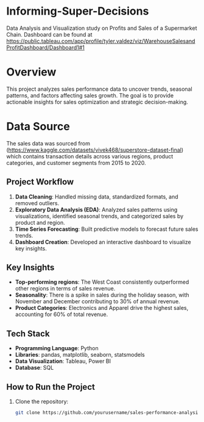# Informing-Super-Decisions
Data Analysis and Visualization study on Profits and Sales of a Supermarket Chain. Dashboard can be found at https://public.tableau.com/app/profile/tyler.valdez/viz/WarehouseSalesandProfitDashboard/Dashboard1#1

# Overview
This project analyzes sales performance data to uncover trends, seasonal patterns, and factors affecting sales growth. The goal is to provide actionable insights for sales optimization and strategic decision-making.

# Data Source
The sales data was sourced from (https://www.kaggle.com/datasets/vivek468/superstore-dataset-final) which contains transaction details across various regions, product categories, and customer segments from 2015 to 2020.

## Project Workflow
1. **Data Cleaning**: Handled missing data, standardized formats, and removed outliers.
2. **Exploratory Data Analysis (EDA)**: Analyzed sales patterns using visualizations, identified seasonal trends, and categorized sales by product and region.
3. **Time Series Forecasting**: Built predictive models to forecast future sales trends.
4. **Dashboard Creation**: Developed an interactive dashboard to visualize key insights.

## Key Insights
- **Top-performing regions**: The West Coast consistently outperformed other regions in terms of sales revenue.
- **Seasonality**: There is a spike in sales during the holiday season, with November and December contributing to 30% of annual revenue.
- **Product Categories**: Electronics and Apparel drive the highest sales, accounting for 60% of total revenue.

## Tech Stack
- **Programming Language**: Python
- **Libraries**: pandas, matplotlib, seaborn, statsmodels
- **Data Visualization**: Tableau, Power BI
- **Database**: SQL

## How to Run the Project
1. Clone the repository:
   ```bash
   git clone https://github.com/yourusername/sales-performance-analysis.git
